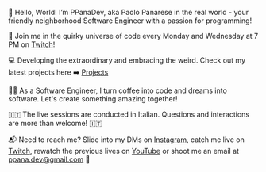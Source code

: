 👋 Hello, World! I’m PPanaDev, aka Paolo Panarese in the real world - your friendly neighborhood Software Engineer with a passion for programming!

🚀 Join me in the quirky universe of code every Monday and Wednesday at 7 PM on [Twitch](https://www.twitch.tv/ppanadev)!

💻 Developing the extraordinary and embracing the weird. Check out my latest projects here ➡️ [Projects](Projects.md)

👨‍💻 As a Software Engineer, I turn coffee into code and dreams into software. Let's create something amazing together!

🇮🇹 The live sessions are conducted in Italian. Questions and interactions are more than welcome! 🇮🇹

📬 Need to reach me? Slide into my DMs on [Instagram](https://www.google.com), catch me live on [Twitch](https://www.twitch.tv/ppanadev), rewatch the previous lives on [YouTube](https://www.youtube.com/@PPanaDev) or shoot me an email at [ppana.dev@gmail.com](mailto:ppana.dev@gmail.com) 📧

<!---
PPanaDev/PPanaDev is a ✨ special ✨ repository because its `README.md` (this file) appears on your GitHub profile.
You can click the Preview link to take a look at your changes.
--->
